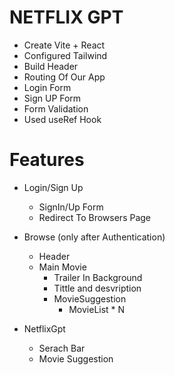 # NETFLIX GPT 

- Create Vite + React
- Configured Tailwind
- Build Header
- Routing Of Our App
- Login Form
- Sign UP Form
- Form Validation
- Used useRef Hook

# Features

- Login/Sign Up 
   - SignIn/Up Form
   - Redirect To Browsers Page

- Browse (only after Authentication)
  - Header
  - Main Movie
    - Trailer In Background
    - Tittle and desvription
    - MovieSuggestion
      - MovieList * N

- NetflixGpt
  - Serach Bar
  - Movie Suggestion